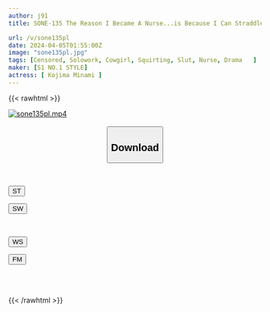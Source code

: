 ```yaml
---
author: j91
title: SONE-135 The Reason I Became A Nurse...is Because I Can Straddle A Passive Man And Fuck Him As Much As I Want. Minami Kojima

url: /v/sone135pl
date: 2024-04-05T01:55:00Z
image: "sone135pl.jpg"
tags: [Censored, Solowork, Cowgirl, Squirting, Slut, Nurse, Drama	]
maker: [S1 NO.1 STYLE]
actress: [ Kojima Minami ]
---
```



{{< rawhtml >}}

<div class="video" data-videoid="r2r4xl32l6Ca3d">
    <a href="javascript:;">
        <img src="/v/sone135pl/sone135pl.jpg" width="WIDTH" height="HEIGHT" alt="sone135pl.mp4" loading="lazy">
    </a>
</div>

<script type="text/javascript" src="https://j91.asia/asset/on-demand-st.js"></script>

<br>
  <link rel="stylesheet" href="https://j91.asia/asset/bs5.css">
  
  <center>
  <button class="btn btn-primary" type="button" data-bs-toggle="collapse" data-bs-target=".multi-collapse" aria-expanded="false" aria-controls="multiCollapseExample1 multiCollapseExample2"><h2>Download</h2></button></center>
</p>
<div class="row">
  <div class="col">
    <div class="collapse multi-collapse" id="multiCollapseExample1">
      <div class="card card-body">
	      	      <br>
<div class="buttons">  
<p><a href="https://streamtape.to/v/r2r4xl32l6Ca3d" target="_blank"><button class="btn-hover color-3"><i class="fa fa-download"></i> ST</button></a></p>
<p><a href="https://asnwish.com/y2iz52ryyw8o" target="_blank"><button class="btn-hover color-2"><i class="fa fa-download"></i> SW</button></a></p></div>
    </div>
  </div>
</div>
  <div class="col">
    <div class="collapse multi-collapse" id="multiCollapseExample2">
      <div class="card card-body">
	      <br>
<div class="buttons">
<p><a href="https://wolfstream.tv/hfekgw0z5aax"><button class="btn-hover color-9"><i class="fa fa-download"></i> WS</button></a></p>
<p><a href="https://filemoon.sx/d/6xkvx987ul3a"><button class="btn-hover color-8"><i class="fa fa-download"></i> FM</button></a></p></div>
<br><br>
      </div>
    </div>
  </div>
</div>

{{< /rawhtml >}}